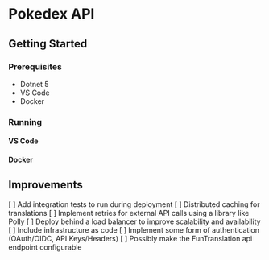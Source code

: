 # Pokedex API

## Getting Started

### Prerequisites
* Dotnet 5
* VS Code
* Docker

### Running
#### VS Code
#### Docker

## Improvements
[ ] Add integration tests to run during deployment
[ ] Distributed caching for translations
[ ] Implement retries for external API calls using a library like Polly
[ ] Deploy behind a load balancer to improve scalability and availability
[ ] Include infrastructure as code
[ ] Implement some form of authentication (OAuth/OIDC, API Keys/Headers)
[ ] Possibly make the FunTranslation api endpoint configurable